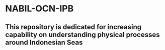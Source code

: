 # NABIL-OCN-IPB

## This repository is dedicated for increasing capability on understanding physical processes around Indonesian Seas
